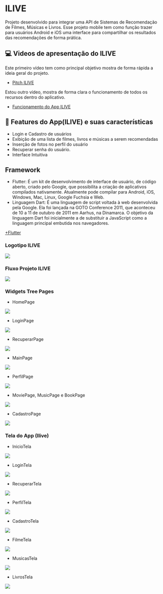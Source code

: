 # ILIVE

Projeto desenvolvido para integrar uma API de Sistemas de Recomendação de Filmes, Músicas e Livros. Esse projeto
mobile tem como função trazer para usuários Android e iOS uma interface para compartilhar os resultados das recomendações
de forma prática.

## 💻 Videos de apresentação do ILIVE

Este primeiro vídeo tem como principal objetivo mostra de forma rápida a ideia geral do projeto.

- [Pitch ILIVE](https://www.youtube.com/watch?v=m8ei3NG0f-o)

Estou outro vídeo, mostra de forma clara o funcionamento de todos os recursos dentro do aplicativo.

- [Funcionamento do App ILIVE](https://youtu.be/wwrqDhepc04)


## 📍 Features do App(ILIVE) e suas características

- Login e Cadastro de usuários
- Exibição de uma lista de filmes, livros e músicas a serem recomendadas
- Inserção de fotos no perfil do usuário
- Recuperar senha do usuário.
- Interface Intuitiva

## Framework

- Flutter: É um kit de desenvolvimento de interface de usuário, de código aberto, criado pelo Google, que possibilita a criação de aplicativos compilados nativamente. Atualmente pode compilar para Android, iOS, Windows, Mac, Linux, Google Fuchsia e Web.
- Linguagem Dart: É uma linguagem de script voltada à web desenvolvida pela Google. Ela foi lançada na GOTO Conference 2011, que aconteceu de 10 a 11 de outubro de 2011 em Aarhus, na Dinamarca. O objetivo da linguagem Dart foi inicialmente a de substituir a JavaScript como a linguagem principal embutida nos navegadores.

[+Flutter](https://flutter.dev/)

### Logotipo ILIVE

![](images/logo_size.jpg)

### Fluxo Projeto ILIVE

![](images/FluxoTelas.PNG)

### Widgets Tree Pages
- HomePage

![](images/Home%20Page.png)

- LoginPage

![](images/LoginPage.png)

- RecuperarPage

![](images/RecuperarPage.png)

- MainPage

![](images/MainPage.png)

- PerfilPage

![](images/ExibirPage.png)

- MoviePage, MusicPage e BookPage

![](images/BookPage.PNG)

- CadastroPage

![](images/CadastroPage.png)

### Tela do App (Ilive)

- InicioTela

![](images/InicioTela.png)

- LoginTela

![](images/LoginTela.png)

- RecuperarTela

![](images/RecuperarTela.png)

- PerfilTela

![](images/PerfilTela.png)

- CadastroTela

![](images/CadastroTela.png)

- FilmeTela

![](images/FilmeTela.png)

- MusicasTela

![](images/MusicasTela.png)

- LivrosTela

![](images/LivrosTela.png)









